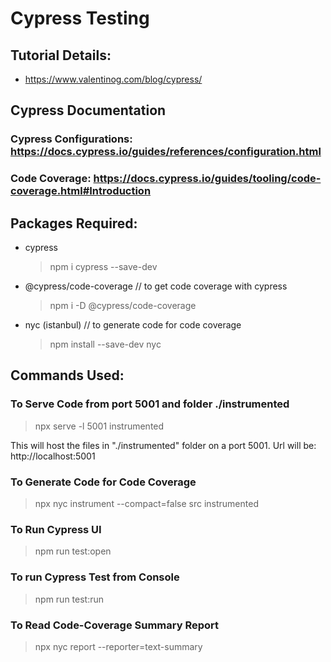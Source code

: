 # Cypress Testing

## Tutorial Details:

- https://www.valentinog.com/blog/cypress/

## Cypress Documentation

### Cypress Configurations: https://docs.cypress.io/guides/references/configuration.html

### Code Coverage: https://docs.cypress.io/guides/tooling/code-coverage.html#Introduction

## Packages Required:

- cypress
  > npm i cypress --save-dev
- @cypress/code-coverage // to get code coverage with cypress
  > npm i -D @cypress/code-coverage
- nyc (istanbul) // to generate code for code coverage
  > npm install --save-dev nyc

## Commands Used:

### To Serve Code from port 5001 and folder ./instrumented

> npx serve -l 5001 instrumented

This will host the files in "./instrumented" folder on a port 5001. Url will be: http://localhost:5001

### To Generate Code for Code Coverage

> npx nyc instrument --compact=false src instrumented

### To Run Cypress UI

> npm run test:open

### To run Cypress Test from Console

> npm run test:run

### To Read Code-Coverage Summary Report

> npx nyc report --reporter=text-summary
